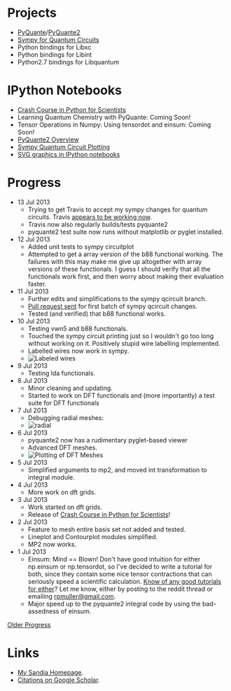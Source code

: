 Projects
========
* [PyQuante](http://pyquante.sf.net)/[PyQuante2](https://github.com/rpmuller/pyquante2)
* [Sympy for Quantum Circuits](https://github.com/rpmuller/sympy/tree/sympy_qcircuit/sympy/physics/quantum)
* Python bindings for Libxc
* Python bindings for Libint
* Python2.7 bindings for Libquantum

IPython Notebooks
=================
* [Crash Course in Python for Scientists](http://nbviewer.ipython.org/5920182)
* Learning Quantum Chemistry with PyQuante: Coming Soon!
* Tensor Operations in Numpy: Using tensordot and einsum: Coming Soon!
* [PyQuante2 Overview](http://nbviewer.ipython.org/5745404)
* [Sympy Quantum Circuit Plotting](http://nbviewer.ipython.org/5843312)
* [SVG graphics in IPython notebooks](http://nbviewer.ipython.org/5666810)

Progress
========
* 13 Jul 2013
  - Trying to get Travis to accept my sympy changes for quantum circuits.
    Travis [appears to be working now](https://travis-ci.org/sympy/sympy/builds/9038252).
  - Travis now also regularly builds/tests pyquante2
  - pyquante2 test suite now runs without matplotlib or pyglet installed.
* 12 Jul 2013
  - Added unit tests to sympy circuitplot
  - Attempted to get a array version of the b88 functional working. The failures with this may make me
    give up altogether with array versions of these functionals. I guess I should verify that all the 
    functionals work first, and then worry about making their evaluation faster.
* 11 Jul 2013
  - Further edits and simplifications to the sympy qcircuit branch.
  - [Pull request sent](https://github.com/sympy/sympy/pull/2270) for first 
    batch of sympy qcircuit changes.
  - Tested (and verified) that b88 functional works.
* 10 Jul 2013
  - Testing vwn5 and b88 functionals.
  - Touched the sympy circuit printing just so I wouldn't go too long without working on it.
    Positively stupid wire labelling implemented.
  - Labelled wires now work in sympy.
  - ![Labeled wires](https://github.com/rpmuller/rpmuller.github.io/raw/master/qft-labelled.png)
* 9 Jul 2013
  - Testing lda functionals.
* 8 Jul 2013
  - Minor cleaning and updating.
  - Started to work on DFT functionals and (more importantly) a test suite for DFT functionals
* 7 Jul 2013
  - Debugging radial meshes:
  - ![radial](https://raw.github.com/rpmuller/rpmuller.github.io/master/radial-meshses.png)
* 6 Jul 2013
  - pyquante2 now has a rudimentary pyglet-based viewer
  - Advanced DFT meshes.
  - ![Plotting of DFT Meshes](https://raw.github.com/rpmuller/rpmuller.github.io/master/h2o-mesh.png)
* 5 Jul 2013
  - Simplified arguments to mp2, and moved int transformation to
    integral module. 
* 4 Jul 2013
  - More work on dft grids.
* 3 Jul 2013
  - Work started on dft grids.
  - Release of  [Crash Course in Python for
    Scientists](http://nbviewer.ipython.org/5920182)! 
* 2 Jul 2013
  - Feature to mesh entire basis set not added and tested.
  - Lineplot and Contourplot modules simplified.
  - MP2 now works.
* 1 Jul 2013
  - Einsum: Mind == Blown! Don't have good intuition for either
    np.einsum or np.tensordot, so I've decided  to write a tutorial
    for both, since they contain some nice tensor contractions that
    can seriously  speed a scientific calculation. 
    [Know of any good tutorials for either](http://www.reddit.com/r/Python/comments/1hf4i6/good_documentation_for_tensordot_and_einsum/)? 
    Let me know, either by posting to the reddit thread or emailing
    rpmuller@gmail.com. 
  - Major speed up to the pyquante2 integral code by using the
    bad-assedness of einsum. 

[Older Progress](https://github.com/rpmuller/rpmuller.github.io/blob/master/Older.md)

Links
=====
* [My Sandia Homepage](http://www.cs.sandia.gov/~rmuller).
* [Citations on Google Scholar](http://scholar.google.com/citations?user=ihGf4wgAAAAJ&hl=en).

